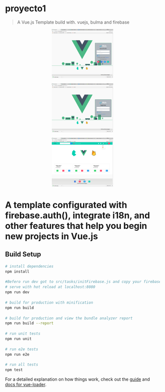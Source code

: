 # proyecto1

> A Vue.js Template build with. vuejs, bulma and firebase
<div align="center">
  <p><img width="200" src="https://github.com/wilmercampagna/while-template/blob/master/src/assets/1.png"></p>
  <p><img width="200" src="https://github.com/wilmercampagna/while-template/blob/master/src/assets/2.png"></p>
  <p><img width="200" src="https://github.com/wilmercampagna/while-template/blob/master/src/assets/3.png"></p>
</div>

# A template configurated with firebase.auth(), integrate i18n, and other features that help you begin new projects in Vue.js

## Build Setup

``` bash
# install dependencies
npm install

#Befero run dev got to src/tasks/initFirebase.js and copy your firebase config
# serve with hot reload at localhost:8080
npm run dev

# build for production with minification
npm run build

# build for production and view the bundle analyzer report
npm run build --report

# run unit tests
npm run unit

# run e2e tests
npm run e2e

# run all tests
npm test
```

For a detailed explanation on how things work, check out the [guide](http://vuejs-templates.github.io/webpack/) and [docs for vue-loader](http://vuejs.github.io/vue-loader).
